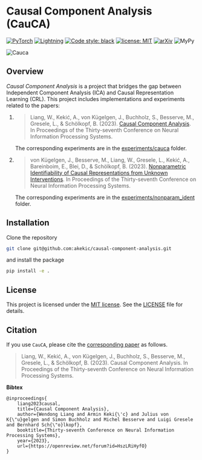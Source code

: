 # Causal Component Analysis (CauCA)
[![PyTorch](https://img.shields.io/badge/-PyTorch-EE4C2C?logo=pytorch&logoColor=white)](https://pytorch.org/)
[![Lightning](https://img.shields.io/badge/-Lightning-792ee5?logo=lightning&logoColor=white)](https://lightning.ai/)
[![Code style: black](https://img.shields.io/badge/code%20style-black-000000.svg)](https://github.com/psf/black)
[![license: MIT](https://img.shields.io/badge/license-MIT-yellow.svg)](https://opensource.org/licenses/MIT)
[![arXiv](https://img.shields.io/badge/arXiv-2305.17225-00ff00.svg)](https://arxiv.org/abs/2305.17225)
![MyPy](https://github.com/akekic/causal-component-analysis/actions/workflows/mypy.yml/badge.svg?branch=master)




![Cauca](cauca.png)
## Overview
_Causal Component Analysis_ is a project that bridges the gap between Independent Component Analysis (ICA) and Causal Representation Learning (CRL).
This project includes implementations and experiments related to the papers:
1.  > Liang, W., Kekić, A., von Kügelgen, J., Buchholz, S., Besserve, M., Gresele, L., & Schölkopf, B. (2023).
    [Causal Component Analysis](https://openreview.net/forum?id=HszLRiHyfO).
    In Proceedings of the Thirty-seventh Conference on Neural Information Processing Systems.
    
    The corresponding experiments are in the [experiments/cauca](experiments/cauca/README.md) folder.

2.  > von Kügelgen, J., Besserve, M., Liang, W., Gresele, L., Kekić, A., Bareinboim, E., Blei, D., & Schölkopf, B. (2023).
    [Nonparametric Identifiability of Causal Representations from Unknown Interventions](https://openreview.net/forum?id=V87gZeSOL4).
    In Proceedings of the Thirty-seventh Conference on Neural Information Processing Systems.
    
    The corresponding experiments are in the [experiments/nonparam_ident](experiments/nonparam_ident/README.md) folder.
## Installation
Clone the repository
```bash
git clone git@github.com:akekic/causal-component-analysis.git
```
and install the package
```bash
pip install -e .
```




## License
This project is licensed under the [MIT license](https://opensource.org/licenses/MIT). See the [LICENSE](LICENSE) file for details.

## Citation

If you use `CauCA`, please cite the 
[corresponding paper](https://openreview.net/forum?id=HszLRiHyfO) as follows.

> Liang, W., Kekić, A., von Kügelgen, J., Buchholz, S., Besserve, M., Gresele, L., & Schölkopf, B. (2023).
> Causal Component Analysis. 
> In Proceedings of the Thirty-seventh Conference on Neural Information Processing Systems.

**Bibtex**

```
@inproceedings{
    liang2023causal,
    title={Causal Component Analysis},
    author={Wendong Liang and Armin Keki{\'c} and Julius von K{\"u}gelgen and Simon Buchholz and Michel Besserve and Luigi Gresele and Bernhard Sch{\"o}lkopf},
    booktitle={Thirty-seventh Conference on Neural Information Processing Systems},
    year={2023},
    url={https://openreview.net/forum?id=HszLRiHyfO}
}
```
